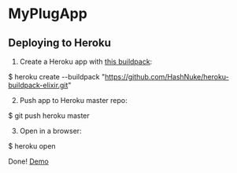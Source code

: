 # MyPlugApp

## Deploying to Heroku

1. Create a Heroku app with [this buildpack](https://github.com/HashNuke/heroku-buildpack-elixir):

  $ heroku create --buildpack "https://github.com/HashNuke/heroku-buildpack-elixir.git"

2. Push app to Heroku master repo:

  $ git push heroku master

3. Open in a browser:

  $ heroku open
  
Done! [Demo](https://salty-spire-99865.herokuapp.com/)  